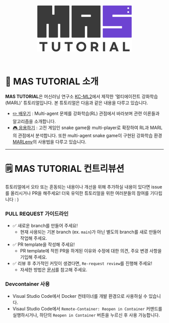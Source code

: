<p align="center">
<img  src="/public/Nav/logo.png" width="300"/>
</p>
<br>

# 🚀 MAS TUTORIAL 소개

**MAS TUTORIAL**은 머신러닝 연구소 [KC-ML2](https://www.kc-ml2.com/)에서 제작한 '멀티에이전트 강화학습(MARL)' 튜토리얼입니다.
본 튜토리얼은 다음과 같은 내용을 다루고 있습니다.

- [✏️ 배우기](https://tutorials.kc-ml2.com/posts/learn-1intro) : Multi-agent 문제를 강화학습(RL) 관점에서 바라보며 관련 이론들과 알고리즘을 소개합니다.
- [🎮 응용하기](https://tutorials.kc-ml2.com/posts/game-1intro) : 고전 게임인 snake game을 multi-player로 확장하여 RL과 MARL의 관점에서 분석합니다. 또한 multi-agent snake game이 구현된 강화학습 환경 [MARLenv](https://github.com/kc-ml2/MARLenv)의 사용법을 다루고 있습니다.

---

# 🗒️ MAS TUTORIAL 컨트리뷰션

튜토리얼에서 오타 또는 혼동되는 내용이나 개선을 위해 추가하실 내용이 있다면 issue를 올리시거나 PR을 해주세요!
더욱 유익한 튜토리얼을 위한 여러분들의 참여를 기다립니다 : )

### PULL REQUEST 가이드라인

- ✅ 새로운 branch를 만들어 주세요!
  - 현재 사용되는 기본 branch (ex. `main`)가 아닌 별도의 branch를 새로 만들어 작업해 주세요.
- ✅ PR template을 작성해 주세요!
  - PR template에 적힌 PR을 하게된 이유와 수정에 대한 의견, 주요 변경 사항을 기입해 주세요.
- ✅ 리뷰 후 추가적인 커밋이 생겼다면, `Re-request review`를 진행해 주세요!
  - 자세한 방법은 [문서](https://docs.github.com/en/pull-requests/collaborating-with-pull-requests/proposing-changes-to-your-work-with-pull-requests/requesting-a-pull-request-review)를 참고해 주세요.

### Devcontainer 사용

- Visual Studio Code에서 Docker 컨테이너를 개발 환경으로 사용하실 수 있습니다.
- Visaul Studio Code에서 `Remote-Container: Reopen in Container` 커맨드를 실행하시거나, 하단의 `Reopen in Container` 버튼을 누르신 후 사용 가능합니다.

